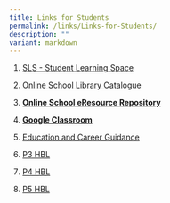 ```yaml
---
title: Links for Students
permalink: /links/Links-for-Students/
description: ""
variant: markdown
---
```

1.  [SLS - Student Learning Space](https://vle.learning.moe.edu.sg/login) 
2.  [Online School Library Catalogue](https://schoolibrary.moe.edu.sg/payalebarmethodistgirlspri)
3.  **[Online School eResource Repository](https://schoolibrary.moe.edu.sg/eresourcespri/cgi-bin/spydus.exe/MSGTRN/WPAC/HOME)**  
    
4.  **[Google Classroom](https://classroom.google.com/)**
5.  [Education and Career Guidance](https://www.myskillsfuture.gov.sg/content/student/en/primary.html)
6. [P3 HBL](https://docs.google.com/document/d/1NkcqM1svSKl5talPRxvGVUq78KsbP_3h/edit?usp=sharing&ouid=105981432340825326810&rtpof=true&sd=true)
7. [P4 HBL](https://docs.google.com/document/d/1tOnUQLvbemWbR0-Q44VPzBUOUSvNoUcF/edit?usp=sharing&ouid=105981432340825326810&rtpof=true&sd=true)
8. [P5 HBL](https://docs.google.com/document/d/1ET3VeaYumd3-lwXu5j5Cwlv53ADFRRMY/edit?usp=sharing&ouid=111859299791376795299&rtpof=true&sd=true)